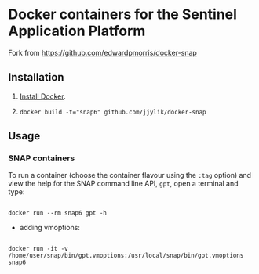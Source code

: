 # Docker containers for the Sentinel Application Platform

 Fork from https://github.com/edwardpmorris/docker-snap

## Installation

  

1.  [Install Docker](https://docs.docker.com/engine/installation/).

1. ```docker build -t="snap6" github.com/jjylik/docker-snap```

  
  
## Usage

  

### SNAP containers

To run a container (choose the container flavour using the `:tag` option) and view the help for the SNAP command line API, `gpt`, open a terminal and type:

  

```

docker run --rm snap6 gpt -h

```

  

+ adding vmoptions:

```

docker run -it -v /home/user/snap/bin/gpt.vmoptions:/usr/local/snap/bin/gpt.vmoptions snap6

```